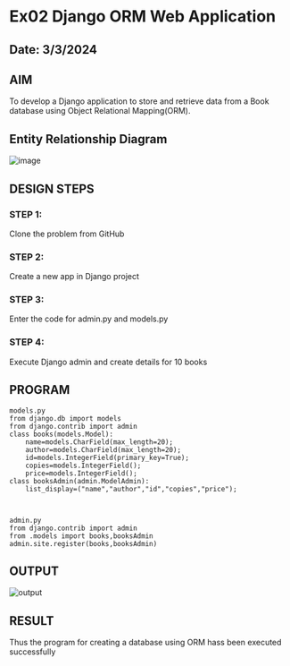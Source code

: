 # Ex02 Django ORM Web Application
## Date: 3/3/2024

## AIM
To develop a Django application to store and retrieve data from a Book database using Object Relational Mapping(ORM).

## Entity Relationship Diagram

![image](https://github.com/23012238/ORM/assets/150011605/6cd43835-21f8-4e0d-ae9b-c8a3c29b62d4)


## DESIGN STEPS

### STEP 1:
Clone the problem from GitHub

### STEP 2:
Create a new app in Django project

### STEP 3:
Enter the code for admin.py and models.py

### STEP 4:
Execute Django admin and create details for 10 books

## PROGRAM
```
models.py
from django.db import models
from django.contrib import admin
class books(models.Model):
	name=models.CharField(max_length=20);
	author=models.CharField(max_length=20);
	id=models.IntegerField(primary_key=True);
	copies=models.IntegerField();
	price=models.IntegerField();
class booksAdmin(admin.ModelAdmin):
	list_display=("name","author","id","copies","price");



admin.py
from django.contrib import admin
from .models import books,booksAdmin
admin.site.register(books,booksAdmin)
```
## OUTPUT
![output](https://github.com/23012238/ORM/assets/150011605/85e65723-05ee-4ff4-b623-4720852bbbfe)

## RESULT
Thus the program for creating a database using ORM hass been executed successfully
